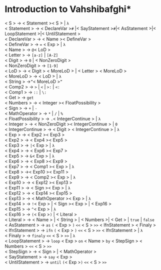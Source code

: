 # Introduction to Vahshibafghi*


< S > →  < Statement >< S > | `λ` </br>
< Statement > → < DeclareVar >`#` |< SayStatement >`#`|< AsStatement >|< LoopStatement >|< UntilStatement ></br>
< DeclareVar > → < Name >< DefineVar ></br>
< DefineVar > → `=` < Exp > | `λ`</br>
< Name > → `@`< LoD ></br>
< Letter > → `[a-z]` | `[A-Z]`</br>
< Digit > → `0` | < NonZeroDigit > </br>
< NonZeroDigit > → `[1-9]`</br>
< LoD > → < Digit > < MoreLoD > | < Letter > < MoreLoD ></br>
< MoreLoD > → < LoD > | `λ`</br>
< String > →`”`< MoreLoD >`”`</br>
< Comp2 > →  `>` | `<` | `>:` | `<:`</br>
< Comp1 > →  `::` | `\:`</br>
< Get > → `get`</br>
< Numbers > → < Integer >< FloatPossibility ></br>
< Sign >  → `+` | `-`</br>
< MathOperator > → `*` | `/` | `%`</br>
< FloatPossibility > → `.`< IntegerContinue > | `λ`</br>
< Integer > → < NonZeroDigit >< IntegerContinue > | `0`</br>
< IntegerContinue > → < Digit > < IntegerContinue > | `λ`</br>
< Exp > → < Exp2 >< Exp3 >	</br>
< Exp2 > → < Exp4 >< Exp5 ></br>
< Exp3 > → `|`< Exp > | `λ`</br>
< Exp4 > → < Exp6 >< Exp7 ></br>
< Exp5 > → `&`< Exp > | `λ`</br>
< Exp6 > → < Exp8 >< Exp9 > </br>
< Exp7 > → < Comp1 >< Exp > | `λ`</br>
< Exp8 > →< Exp10 >< Exp11 ></br>
< Exp9 > → < Comp2 >< Exp > | `λ`</br>
< Exp10 > → < Exp12 >< Exp13 ></br>
< Exp11 > → < Sign >< Exp > | `λ`</br>
< Exp12 > → < Exp14 >< Exp15 > </br>
< Exp13 > → < MathOperator >< Exp > | `λ`</br>
< Exp14 > → `!`< Exp > | < Sign >< Exp > | < Exp16 ></br>
< Exp15 > → `^`< Exp > | `λ`</br>
< Exp16 > → `(`< Exp >`)` | < Literal > </br>
< Literal > → < Name > | < String > | < Numbers >| < Get > | `true` | `false`</br>
< AsStatement > → `as` `(` < Exp > `)` `<<`  < S >  `>>` < IfnStatement > < Finaly ></br>
< IfnStatement > → `ifn` `(` < Exp > `)` `<<` < S > `>>` < IfnStatement > | `λ`</br>
< Finaly > → `finaly` `<<` < S > `>>` | `λ`</br>
< LoopStatement > → `loop` < Exp > `on` < Name > `by` < StepSign > < Numbers > `<<`  < S >  `>>`</br>
< StepSign > → < Sign > | < MathOperator ></br>
< SayStatement > → `say` < Exp ></br>
< UntilStatement > → `until` `(`< Exp >`)` `<<` < S >  `>>`</br>


